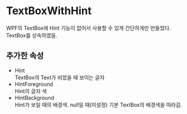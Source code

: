 # TextBoxWithHint  
WPF의 TextBox에 Hint 기능이 없어서 사용할 수 있게 간단하게만 만들었다.  
TextBox를 상속하였음.
  
## 추가한 속성  
* Hint  
TextBox의 Text가 비었을 때 보이는 글자  
* HintForeground  
Hint의 글자 색
* HintBackground  
Hint가 보일 때의 배경색. null일 때(미설정) 기본 TextBox의 배경색을 따라감. 
